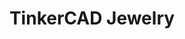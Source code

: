 ---
title: TinkerCAD Jewelry
slides:
  - title: Make Jewelry for 3D Printing
    content_markdown: '## **Make Jewelry for 3D Printing&nbsp;**'
    background_color: '#c9ffc7'
    background_image:
  - title: Rings
    content_markdown: '## Rings'
    background_color: '#c9ffc7'
    background_image:
  - title: Ring Size
    content_markdown: >-
      ## Ring Size


      (Image
      Source:&nbsp;**[ringsize-chart.blogspot.com](http://ringsize-chart.blogspot.com/p/ring-size-conversion-chart.html){:
      target="_blank" rel="nofollow noopener noreferrer"})**


      ##
      ![](/uploads/tinkercad-jewelry/ring-size-table-fields-v2-1200x840.jpg){:
      width="1600" height="1120"}
    background_color: '#c9ffc7'
    background_image:
  - title: Ring Meaurements
    content_markdown: >-
      ## Ring Measurements


      #### Inside Diameter (determines size), Ring Thickness, and Outside
      Diameter


      (Image Source: The Ring Lord)


      ![](/uploads/tinkercad-jewelry/ringdims.jpg){: width="300" height="300"}
    background_color: '#c9ffc7'
    background_image:
  - title: Standard Fit & Comfort Fit
    content_markdown: |-
      ## Standard Fit & Comfort Fit&nbsp;

      &nbsp;

      ![](/uploads/tinkercad-jewelry/capture-1.PNG){: width="1190" height="546"}
    background_color: '#c9ffc7'
    background_image:
  - title: Ring Thickness
    content_markdown: >-
      ## Ring Thickness


      (Image Source: Titanium Style)


      ![](/uploads/tinkercad-jewelry/captur3e-1.PNG){: width="1065"
      height="893"}
    background_color: '#c9ffc7'
    background_image:
  - title: Gem Setting
    content_markdown: >-
      ## Gem Setting


      (Image
      Source:&nbsp;[https://caleesidesigns.com/](https://caleesidesigns.com/))


      ![](/uploads/tinkercad-jewelry/0c302b14347f9754dc20ce006626e975.jpg){:
      width="491" height="794"}
    background_color: '#c9ffc7'
    background_image:
  - title: Bezel
    content_markdown: >-
      ## Bezel


      &nbsp;


      ## ![](/uploads/tinkercad-jewelry/capture5.PNG){: width="879"
      height="693"}
    background_color: '#c9ffc7'
    background_image:
  - title: Bezel 2
    content_markdown: |-
      ## Bezel&nbsp;

      &nbsp;

      ![](/uploads/tinkercad-jewelry/capture6.PNG){: width="745" height="576"}

      <div class="cms-embed" data-cms-embed=""></div>

      &nbsp;
    background_color: '#c9ffc7'
    background_image:
  - title: Necklaces
    content_markdown: '## Necklaces'
    background_color: '#c9ffc7'
    background_image:
  - title: Necklaces
    content_markdown: |-
      ## Necklaces

      ![](/uploads/tinkercad-jewelry/capture8.PNG){: width="849" height="415"}
    background_color: '#c9ffc7'
    background_image:
  - title: Outsourcing
    content_markdown: >-
      **Have you designed something during that you want to have 3D printed or
      laser cut? Consider outsourcing designs. You can take our Outsourcing your
      Designs class or submit a job using our Ask a Maker form.&nbsp;**
    background_color: '#c9ffc7'
    background_image:
---